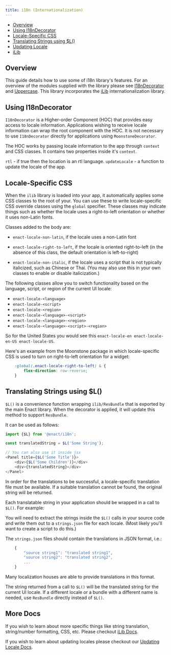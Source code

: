 ```yaml
---
title: i18n (Internationalization)
---
```


* [Overview](#1)
* [Using I18nDecorator](#2)
* [Locale-Specific CSS](#3)
* [Translating Strings using $L()](#4)
* [Updating Locale](./update-locale.md)
* [iLib](./ilib.md)

<a name="1"></a>
## Overview

This guide details how to use some of i18n library's features. For an overview of the modules supplied with the library please see [I18nDecorator](../../modules/i18n/I18nDecorator/) and [Uppercase](../../modules/i18n/Uppercase/). This library incorporates the [iLib](https://github.com/iLib-js/iLib) internationalization library.

<a name="2"></a>
## Using I18nDecorator

`I18nDecorator` is a Higher-order Component (HOC) that provides easy access to locale information. Applications wishing to receive locale information can wrap the root component with the HOC. It is not necessary to use `I18nDecorator` directly for applications using `MoonstoneDecorator`.

The HOC works by passing locale information to the app through `context` and CSS classes. It contains two properties inside it's `context`. 

`rtl` -  if true then the location is an rtl language.
`updateLocale` - a function to update the locale of the app.

<a name="3"></a>
## Locale-Specific CSS

When the `ilib` library is loaded into your app, it automatically applies
some CSS classes to the root of your.  You can use these to write
locale-specific CSS override classes using the `global` specifier.  These classes
may indicate things such as whether the locale uses a right-to-left orientation
or whether it uses non-Latin fonts.

Classes added to the body are:

* `enact-locale-non-latin`, if the locale uses a non-Latin font

* `enact-locale-right-to-left`, if the locale is oriented right-to-left (in the
	absence of this class, the default orientation is left-to-right)

* `enact-locale-non-italic`, if the locale uses a script that is not typically
	italicized, such as Chinese or Thai.  (You may also use this in your own
	classes to enable or disable italicization.)

The following classes allow you to switch functionality based on the language,
script, or region of the current UI locale:

* `enact-locale-<language>`
* `enact-locale-<script>`
* `enact-locale-<region>`
* `enact-locale-<language>-<script>`
* `enact-locale-<language>-<region>`
* `enact-locale-<language>-<script>-<region>`

So for the United States you would see this `enact-locale-en enact-locale-en-US enact-locale-US`.

Here's an example from the Moonstone package in which locale-specific CSS is
used to turn on right-to-left orientation for a widget:

```css
	:global(.enact-locale-right-to-left) & {
		flex-direction: row-reverse;
	}
```

<a name="4"></a>
## Translating Strings using $L()

`$L()` is a convenience function wrapping `ilib/ResBundle` that is exported by the
main Enact library. When the decorator is applied, it will update this method to support
`ResBundle`.

It can be used as follows:

```javascript
import {$L} from '@enact/i18n';

const translatedString = $L('Some String');

// You can also use it inside jsx
<Panel title={$L('Some Title')}>
	<div>{$L('Some Children')}</div>
	<div>{translatedString}</div>
</Panel>
```

In order for the translations to be successful, a locale-specific translation file must be available. If a suitable translation cannot be found, the original string will be returned.

Each translatable string in your application should be wrapped in a call to
`$L()`.  For example:

You will need to extract the strings inside the `$L()` calls in your source
code and write them out to a `strings.json` file for each locale.  (Most likely
you'll want to create a script to do this.)

The `strings.json` files should contain the translations in JSON format, i.e.:

```javascript
	{
		"source string1": "translated string1",
		"source string2": "translated string2",
		...
	} 
```

Many localization houses are able to provide translations in this format.

The string returned from a call to `$L()` will be the translated string for the
current UI locale. If a different locale or a bundle with a different name is
needed, use `ResBundle` directly instead of `$L()`.

## More Docs

If you wish to learn about more specific things like string translation, string/number formatting, CSS, etc. Please checkout [iLib Docs](./ilib.md).

If you wish to learn about updating locales please checkout our [Updating Locale Docs](./update-locale.md).
